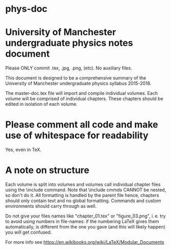 # phys-doc
University of Manchester undergraduate physics notes document
=================================================================

Please ONLY commit .tex, .jpg, .png, (etc). No auxiliary files.

This document is designed to be a comprehensive summary of the 
University of Manchester undergraduate physics syllabus 2015-2018.

The master-doc.tex file will import and compile individual volumes.
Each volume will be comprised of individual chapters. These chapters
should be edited in isolation of each volume.


Please comment all code and make use of whitespace for readability
===================================================================
Yes, even in TeX. 


A note on structure
===================================================================
Each volume is split into volumes and volumes call individual
chapter files using the \include command. Note that \include cmmds
CANNOT be nested, so don't do it.
All formatting is handled by the parent file hence, chapters should
only contain text and no global formatting. Commands and custom
environments should carry through as well.

Do not give your files names like "chapter_01.tex" or 
"figure_03.png", i. e. try to avoid using numbers in file-names: 
if the numbering LaTeX gives them automatically, is different from 
the one you gave (and this will likely happen) you will get confused.

For more info see https://en.wikibooks.org/wiki/LaTeX/Modular_Documents
